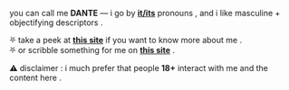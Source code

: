 you can call me **DANTE** — i go by **[it/its](https://pronouns.cc/@simulacrum)** pronouns , and i like masculine + objectifying descriptors .  

⛧ take a peek at **[this site](https://permapervert.straw.page/)** if you want to know more about me .  
⛧ or scribble something for me on **[this site](https://downstairs.straw.page/)** .  

⚠️ disclaimer : i much prefer that people **18+** interact with me and the content here .  
